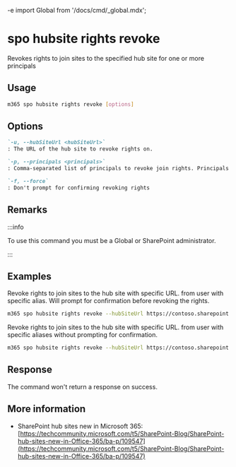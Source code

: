 -e <!-- DISCLAIMER: All secrets, passwords, and sensitive values in this document are examples only and not real credentials. -->
import Global from '/docs/cmd/_global.mdx';

# spo hubsite rights revoke

Revokes rights to join sites to the specified hub site for one or more principals

## Usage

```sh
m365 spo hubsite rights revoke [options]
```

## Options

```md definition-list
`-u, --hubSiteUrl <hubSiteUrl>`
: The URL of the hub site to revoke rights on.

`-p, --principals <principals>`
: Comma-separated list of principals to revoke join rights. Principals can be users or mail-enabled security groups in the form of `alias` or `alias@<domain name>.com`.

`-f, --force`
: Don't prompt for confirming revoking rights
```

<Global />

## Remarks

:::info

To use this command you must be a Global or SharePoint administrator.

:::

## Examples

Revoke rights to join sites to the hub site with specific URL. from user with specific alias. Will prompt for confirmation before revoking the rights.

```sh
m365 spo hubsite rights revoke --hubSiteUrl https://contoso.sharepoint.com/sites/sales --principals PattiF
```

Revoke rights to join sites to the hub site with specific URL. from user with specific aliases without prompting for confirmation.

```sh
m365 spo hubsite rights revoke --hubSiteUrl https://contoso.sharepoint.com/sites/sales --principals "PattiF,AdeleV" --force
```

## Response

The command won't return a response on success.

## More information

- SharePoint hub sites new in Microsoft 365: [https://techcommunity.microsoft.com/t5/SharePoint-Blog/SharePoint-hub-sites-new-in-Office-365/ba-p/109547](https://techcommunity.microsoft.com/t5/SharePoint-Blog/SharePoint-hub-sites-new-in-Office-365/ba-p/109547)
